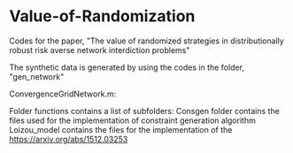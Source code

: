 # Value-of-Randomization
Codes for the paper, "The value of randomized strategies in distributionally robust risk averse network interdiction problems"


The synthetic data is generated by using the codes in the folder, "gen_network"

ConvergenceGridNetwork.m: 

Folder functions contains a list of subfolders:
  Consgen folder contains the files used for the implementation of constraint generation algorithm
  Loizou_model contains the files for the implementation of the <https://arxiv.org/abs/1512.03253>
